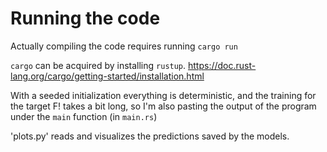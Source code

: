 # Running the code

Actually compiling the code requires running `cargo run`

`cargo` can be acquired by installing `rustup`.
https://doc.rust-lang.org/cargo/getting-started/installation.html

With a seeded initialization everything is deterministic, and the training for the target F! takes a bit long, so I'm also pasting the output of the program under the `main` function (in `main.rs`)

'plots.py' reads and visualizes the predictions saved by the models.
